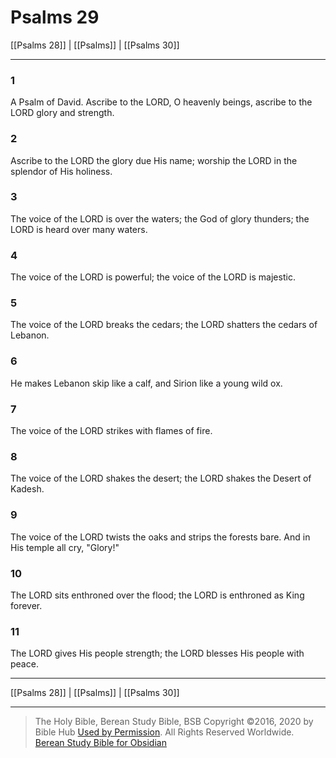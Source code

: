 # Psalms 29

[[Psalms 28]] | [[Psalms]] | [[Psalms 30]]

---

### 1
A Psalm of David. Ascribe to the LORD, O heavenly beings, ascribe to the LORD glory and strength.

### 2
Ascribe to the LORD the glory due His name; worship the LORD in the splendor of His holiness.

### 3
The voice of the LORD is over the waters; the God of glory thunders; the LORD is heard over many waters.

### 4
The voice of the LORD is powerful; the voice of the LORD is majestic.

### 5
The voice of the LORD breaks the cedars; the LORD shatters the cedars of Lebanon.

### 6
He makes Lebanon skip like a calf, and Sirion like a young wild ox.

### 7
The voice of the LORD strikes with flames of fire.

### 8
The voice of the LORD shakes the desert; the LORD shakes the Desert of Kadesh.

### 9
The voice of the LORD twists the oaks and strips the forests bare. And in His temple all cry, "Glory!"

### 10
The LORD sits enthroned over the flood; the LORD is enthroned as King forever.

### 11
The LORD gives His people strength; the LORD blesses His people with peace.

---

[[Psalms 28]] | [[Psalms]] | [[Psalms 30]]

---

> The Holy Bible, Berean Study Bible, BSB
> Copyright &copy;2016, 2020 by Bible Hub
> [Used by Permission](https://berean.bible/terms.htm). All Rights Reserved Worldwide.
> [Berean Study Bible for Obsidian](https://github.com/gapmiss/berean-study-bible-for-obsidian)</small>

